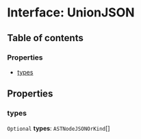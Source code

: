 # Interface: UnionJSON

## Table of contents

### Properties

* [types](/auto-docs/variable-core/interfaces/UnionJSON.md#types)

## Properties

### types

`Optional` **types**: `ASTNodeJSONOrKind`\[]
